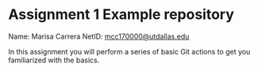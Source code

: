 # Assignment 1 Example repository
Name: Marisa Carrera
NetID: mcc170000@utdallas.edu

In this assignment you will perform a series of basic Git actions to get you familiarized with the basics.
